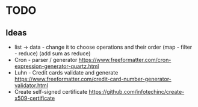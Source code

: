 # TODO

## Ideas

- list -> data - change it to choose operations and their order (map - filter - reduce) (add sum as reduce)
- Cron - parser / generator
  https://www.freeformatter.com/cron-expression-generator-quartz.html
- Luhn - Credit cards validate and generate
  https://www.freeformatter.com/credit-card-number-generator-validator.html
- Create self-signed certificate 
  https://github.com/infotechinc/create-x509-certificate
  